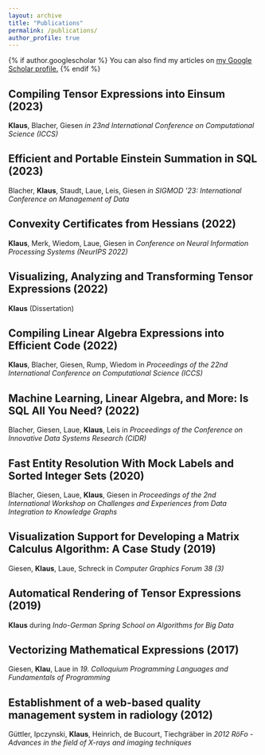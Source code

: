 ```yaml
---
layout: archive
title: "Publications"
permalink: /publications/
author_profile: true
---
```


{% if author.googlescholar %}
  You can also find my articles on <u><a href="{{author.googlescholar}}">my Google Scholar profile</a>.</u>
{% endif %}

Compiling Tensor Expressions into Einsum (2023)
-----
__Klaus__, Blacher, Giesen _in 23nd International Conference on Computational Science (ICCS)_

Efficient and Portable Einstein Summation in SQL (2023)
-----
Blacher, __Klaus__, Staudt, Laue, Leis, Giesen _in SIGMOD '23: International Conference on Management of Data_

Convexity Certificates from Hessians (2022)
-----
__Klaus__, Merk, Wiedom, Laue, Giesen in _Conference on Neural Information Processing Systems (NeurIPS 2022)_

Visualizing, Analyzing and Transforming Tensor Expressions (2022)
-----
__Klaus__ (Dissertation)

Compiling Linear Algebra Expressions into Efficient Code (2022)
-----
__Klaus__, Blacher, Giesen, Rump, Wiedom in _Proceedings of the 22nd International Conference on Computational Science (ICCS)_

Machine Learning, Linear Algebra, and More: Is SQL All You Need? (2022)
-----
Blacher, Giesen, Laue, __Klaus__, Leis in _Proceedings of the Conference on Innovative Data Systems Research (CIDR)_

Fast Entity Resolution With Mock Labels and Sorted Integer Sets (2020)
-----
Blacher, Giesen, Laue, __Klaus__, Giesen in _Proceedings of the 2nd International Workshop on Challenges and Experiences from Data Integration to Knowledge Graphs_

Visualization Support for Developing a Matrix Calculus Algorithm: A Case Study (2019)
-----
Giesen, __Klaus__, Laue, Schreck in _Computer Graphics Forum 38 (3)_

Automatical Rendering of Tensor Expressions (2019)
-----
__Klaus__ during _Indo-German Spring School on Algorithms for Big Data_

Vectorizing Mathematical Expressions (2017)
-----
 Giesen, __Klau__, Laue in _19. Colloquium Programming Languages and Fundamentals of Programming_

Establishment of a web-based quality management system in radiology (2012)
-----
Güttler, Ipczynski, __Klaus__, Heinrich, de Bucourt, Tiechgräber in _2012 RöFo - Advances in the field of X-rays and imaging techniques_
